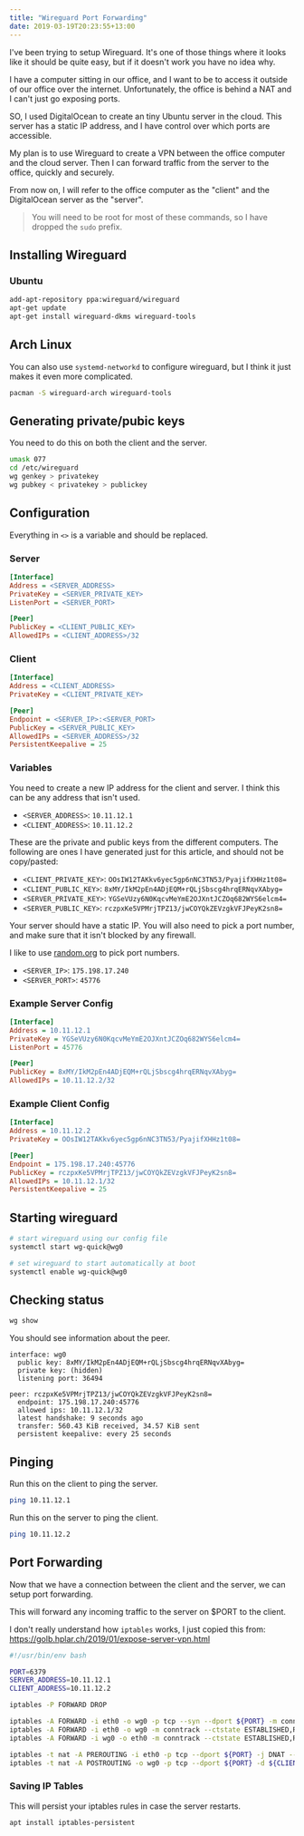 ```yaml
---
title: "Wireguard Port Forwarding"
date: 2019-03-19T20:23:55+13:00
---
```


I've been trying to setup Wireguard. It's one of those things where it looks
like it should be quite easy, but if it doesn't work you have no idea why.

I have a computer sitting in our office, and I want to be to access it outside
of our office over the internet. Unfortunately, the office is behind a NAT and
I can't just go exposing ports.

SO, I used DigitalOcean to create an tiny Ubuntu server in the cloud. This
server has a static IP address, and I have control over which ports are
accessible.

My plan is to use Wireguard to create a VPN between the office computer and the
cloud server. Then I can forward traffic from the server to the office, quickly
and securely.

From now on, I will refer to the office computer as the "client" and the
DigitalOcean server as the "server".

> You will need to be root for most of these commands, so I have dropped the
> `sudo` prefix.

## Installing Wireguard 

### Ubuntu

``` bash
add-apt-repository ppa:wireguard/wireguard
apt-get update
apt-get install wireguard-dkms wireguard-tools
```

## Arch Linux

You can also use `systemd-networkd` to configure wireguard, but I think it just
makes it even more complicated.

``` bash
pacman -S wireguard-arch wireguard-tools
```

## Generating private/pubic keys

You need to do this on both the client and the server.

``` bash
umask 077
cd /etc/wireguard
wg genkey > privatekey
wg pubkey < privatekey > publickey
```

## Configuration

Everything in `<>` is a variable and should be replaced.

### Server

``` cfg
[Interface]
Address = <SERVER_ADDRESS>
PrivateKey = <SERVER_PRIVATE_KEY>
ListenPort = <SERVER_PORT>

[Peer]
PublicKey = <CLIENT_PUBLIC_KEY>
AllowedIPs = <CLIENT_ADDRESS>/32
``` 

### Client

``` cfg
[Interface]
Address = <CLIENT_ADDRESS>
PrivateKey = <CLIENT_PRIVATE_KEY>

[Peer]
Endpoint = <SERVER_IP>:<SERVER_PORT>
PublicKey = <SERVER_PUBLIC_KEY>
AllowedIPs = <SERVER_ADDRESS>/32
PersistentKeepalive = 25
```

### Variables

You need to create a new IP address for the client and server. I think this can
be any address that isn't used.

- `<SERVER_ADDRESS>`: `10.11.12.1`
- `<CLIENT_ADDRESS>`: `10.11.12.2`

These are the private and public keys from the different computers. The
following are ones I have generated just for this article, and should not be
copy/pasted:

- `<CLIENT_PRIVATE_KEY>`: `OOsIW12TAKkv6yec5gp6nNC3TN53/PyajifXHHz1t08=`
- `<CLIENT_PUBLIC_KEY>`: `8xMY/IkM2pEn4ADjEQM+rQLjSbscg4hrqERNqvXAbyg=`
- `<SERVER_PRIVATE_KEY>`: `YGSeVUzy6N0KqcvMeYmE2OJXntJCZOq682WYS6elcm4=`
- `<SERVER_PUBLIC_KEY>`: `rczpxKe5VPMrjTPZ13/jwCOYQkZEVzgkVFJPeyK2sn8=`

Your server should have a static IP. You will also need to pick a port number,
and make sure that it isn't blocked by any firewall.

I like to use
[random.org](https://www.random.org/integers/?num=1&min=5001&max=49151&col=5&base=10&format=html&rnd=new)
to pick port numbers.

- `<SERVER_IP>`: `175.198.17.240`
- `<SERVER_PORT>`: `45776`

### Example Server Config

``` cfg
[Interface]
Address = 10.11.12.1
PrivateKey = YGSeVUzy6N0KqcvMeYmE2OJXntJCZOq682WYS6elcm4=
ListenPort = 45776

[Peer]
PublicKey = 8xMY/IkM2pEn4ADjEQM+rQLjSbscg4hrqERNqvXAbyg=
AllowedIPs = 10.11.12.2/32
```

### Example Client Config

``` cfg
[Interface]
Address = 10.11.12.2
PrivateKey = OOsIW12TAKkv6yec5gp6nNC3TN53/PyajifXHHz1t08=

[Peer]
Endpoint = 175.198.17.240:45776
PublicKey = rczpxKe5VPMrjTPZ13/jwCOYQkZEVzgkVFJPeyK2sn8=
AllowedIPs = 10.11.12.1/32
PersistentKeepalive = 25
```

## Starting wireguard

``` bash
# start wireguard using our config file
systemctl start wg-quick@wg0

# set wireguard to start automatically at boot
systemctl enable wg-quick@wg0
```

## Checking status

``` bash
wg show
```

You should see information about the peer.

```
interface: wg0
  public key: 8xMY/IkM2pEn4ADjEQM+rQLjSbscg4hrqERNqvXAbyg=
  private key: (hidden)
  listening port: 36494

peer: rczpxKe5VPMrjTPZ13/jwCOYQkZEVzgkVFJPeyK2sn8=
  endpoint: 175.198.17.240:45776
  allowed ips: 10.11.12.1/32
  latest handshake: 9 seconds ago
  transfer: 560.43 KiB received, 34.57 KiB sent
  persistent keepalive: every 25 seconds
```

## Pinging

Run this on the client to ping the server.

``` bash
ping 10.11.12.1
```

Run this on the server to ping the client.

``` bash
ping 10.11.12.2
```

## Port Forwarding

Now that we have a connection between the client and the server, we can setup
port forwarding.

This will forward any incoming traffic to the server on $PORT to the client.

I don't really understand how `iptables` works, I just copied this from:
https://golb.hplar.ch/2019/01/expose-server-vpn.html

``` bash
#!/usr/bin/env bash

PORT=6379
SERVER_ADDRESS=10.11.12.1
CLIENT_ADDRESS=10.11.12.2

iptables -P FORWARD DROP

iptables -A FORWARD -i eth0 -o wg0 -p tcp --syn --dport ${PORT} -m conntrack --ctstate NEW -j ACCEPT
iptables -A FORWARD -i eth0 -o wg0 -m conntrack --ctstate ESTABLISHED,RELATED -j ACCEPT
iptables -A FORWARD -i wg0 -o eth0 -m conntrack --ctstate ESTABLISHED,RELATED -j ACCEPT

iptables -t nat -A PREROUTING -i eth0 -p tcp --dport ${PORT} -j DNAT --to-destination ${CLIENT_ADDRESS}
iptables -t nat -A POSTROUTING -o wg0 -p tcp --dport ${PORT} -d ${CLIENT_ADDRESS} -j SNAT --to-source ${SERVER_ADDRESS}
```

### Saving IP Tables

This will persist your iptables rules in case the server restarts.

``` bash
apt install iptables-persistent
```

